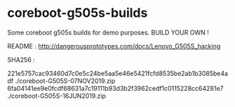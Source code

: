 # coreboot-g505s-builds
Some coreboot g505s builds for demo purposes. BUILD YOUR OWN !

README : http://dangerousprototypes.com/docs/Lenovo_G505S_hacking

SHA256 :

221e5757cac93460d7c0e5c24be5aa5e46e5421fcfd8535be2ab1b3085be4adf  ./coreboot-G505S-07NOV2019.zip
6fa04141ee9e0fcdf68631a7c19111b93d3b2f3962cedf1c0115228cc64281e7  ./coreboot-G505S-16JUN2019.zip
